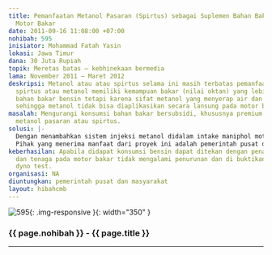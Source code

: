 ```yaml
---
title: Pemanfaatan Metanol Pasaran (Spirtus) sebagai Suplemen Bahan Bakar Bensin pada
  Motor Bakar
date: 2011-09-16 11:08:00 +07:00
nohibah: 595
inisiator: Mohammad Fatah Yasin
lokasi: Jawa Timur
dana: 30 Juta Rupiah
topik: Meretas batas – kebhinekaan bermedia
lama: November 2011 – Maret 2012
deskripsi: Metanol atau atau spirtus selama ini masih terbatas pemanfaatnya padahal
  spirtus atau metanol memiliki kemampuan bakar (nilai oktan) yang lebih tinggi dibanding
  bahan bakar bensin tetapi karena sifat metanol yang menyerap air dan menyerap panas
  sehingga metanol tidak bisa diaplikasikan secara lansung pada motor bakarien.
masalah: Mengurangi konsumsi bahan bakar bersubsidi, khususnya premium dengan penambahan
  metanol pasaran atau spirtus.
solusi: |-
  Dengan menambahkan sistem injeksi metanol didalam intake maniphol motor bakar sehingga konsumsi bensin ( premium) dapat dikurangi.
  Pihak yang menerima manfaat dari proyek ini adalah pemerintah pusat dan masyarakat.
keberhasilan: Apabila didapat konsumsi bensin dapat ditekan dengan penambahan metanol
  dan tenaga pada motor bakar tidak mengalami penurunan dan di buktikan dengan pengujian
  dyno test.
organisasi: NA
diuntungkan: pemerintah pusat dan masyarakat
layout: hibahcmb
---
```


![595](/static/img/hibahcmb/595.png){: .img-responsive }{: width="350" }

### {{ page.nohibah }} - {{ page.title }}

---
